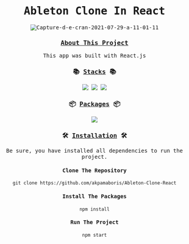 <div align="center">
<samp>
<h1>Ableton Clone In React</h1>
<img src="https://i.ibb.co/VxkpVGh/Capture-d-e-cran-2021-07-29-a-11-01-11.png" alt="Capture-d-e-cran-2021-07-29-a-11-01-11" border="0">  

  
  
<h3><ins>About This Project</ins></h3>
  
<p> This app was built with React.js</p>

<h3>📚 <ins>Stacks</ins> 📚</h3>
<img src="https://img.shields.io/badge/-React-ffd32a?style=for-the-badge&logo=React&logoColor=black">
<img src="https://img.shields.io/badge/-JavaScript-ffd32a?style=for-the-badge&logo=JavaScript&logoColor=black">
<img src="https://img.shields.io/badge/-CSS-ffd32a?style=for-the-badge&logo=CSS&logoColor=black">
<h3>📦 <ins>Packages</ins> 📦</h3>
<img src="https://img.shields.io/badge/react-react-blue">


<h3>🛠️ <ins>Installation</ins> 🛠️</h3>
<p>Be sure, you have installed all dependencies to run the project.</p>
<h4>Clone The Repository</h4>

`git clone https://github.com/akpamaboris/Ableton-Clone-React`
      
      
<h4>Install The Packages</h4>
      
` npm install `
      
<h4>Run The Project</h4>
      
`npm start`
</samp>
</div>

